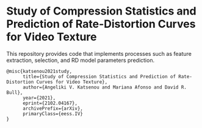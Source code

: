# Study of Compression Statistics and Prediction of Rate-Distortion Curves for Video Texture

This repository provides code that implements processes such as feature extraction, selection, and RD model parameters prediction.


```
@misc{katsenou2021study,
      title={Study of Compression Statistics and Prediction of Rate-Distortion Curves for Video Texture}, 
      author={Angeliki V. Katsenou and Mariana Afonso and David R. Bull},
      year={2021},
      eprint={2102.04167},
      archivePrefix={arXiv},
      primaryClass={eess.IV}
}

```